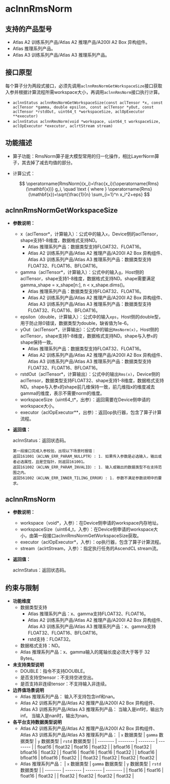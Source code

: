 # aclnnRmsNorm

## 支持的产品型号

- Atlas A2 训练系列产品/Atlas A2 推理产品/A200I A2 Box 异构组件。
- Atlas 推理系列产品。
- Atlas A3 训练系列产品/Atlas A3 推理系列产品。

## 接口原型

每个算子分为两段式接口，必须先调用`aclnnRmsNormGetWorkspaceSize`接口获取入参并根据计算流程所需workspace大小，再调用`aclnnRmsNorm`接口执行计算。

- `aclnnStatus aclnnRmsNormGetWorkspaceSize(const aclTensor *x, const aclTensor *gamma, double epsilon, const aclTensor *yOut, const aclTensor *rstdOut, uint64_t *workspaceSize, aclOpExecutor **executor)`
- `aclnnStatus aclnnRmsNorm(void *workspace, uint64_t workspaceSize, aclOpExecutor *executor, aclrtStream stream)`

## 功能描述

- 算子功能：RmsNorm算子是大模型常用的归一化操作，相比LayerNorm算子，其去掉了减去均值的部分。
- 计算公式：

  $$
  \operatorname{RmsNorm}(x_i)=\frac{x_i}{\operatorname{Rms}(\mathbf{x})} g_i, \quad \text { where } \operatorname{Rms}(\mathbf{x})=\sqrt{\frac{1}{n} \sum_{i=1}^n x_i^2+eps}
  $$

## aclnnRmsNormGetWorkspaceSize

- **参数说明：**

  - x（aclTensor*，计算输入）：公式中的输入`x`，Device侧的aclTensor，shape支持1-8维度，数据格式支持ND。
    - Atlas 推理系列产品：数据类型支持FLOAT32、FLOAT16。
    - Atlas A2 训练系列产品/Atlas A2 推理产品/A200I A2 Box 异构组件、Atlas A3 训练系列产品/Atlas A3 推理系列产品：数据类型支持FLOAT32、FLOAT16、BFLOAT16。
  - gamma（aclTensor*，计算输入）：公式中的输入`g`，Host侧的aclTensor，shape支持1-8维度，数据格式支持ND。shape需要满足gamma_shape = x_shape\[n:\], n < x_shape.dims()。
    - Atlas 推理系列产品：数据类型支持FLOAT32、FLOAT16。
    - Atlas A2 训练系列产品/Atlas A2 推理产品/A200I A2 Box 异构组件、Atlas A3 训练系列产品/Atlas A3 推理系列产品：数据类型支持FLOAT32、FLOAT16、BFLOAT16。
  - epsilon（double，计算输入）：公式中的输入`eps`，Host侧的double型，用于防止除0错误，数据类型为double，缺省值为1e-6。
  - yOut（aclTensor*，计算输出）：公式中的输出`RmsNorm(x)`，Host侧的aclTensor，shape支持1-8维度，数据格式支持ND。shape与入参`x`的shape保持一致。
    - Atlas 推理系列产品：数据类型支持FLOAT32、FLOAT16。
    - Atlas A2 训练系列产品/Atlas A2 推理产品/A200I A2 Box 异构组件、Atlas A3 训练系列产品/Atlas A3 推理系列产品：数据类型支持FLOAT32、FLOAT16、BFLOAT16。
  - rstdOut（aclTensor*，计算输出）：公式中的输出`Rms(x)`，Device侧的aclTensor，数据类型支持FLOAT32、shape支持1-8维度，数据格式支持ND。shape与入参`x`的shape前几维保持一致，前几维指x的维度减去gamma的维度，表示不需要norm的维度。
  - workspaceSize（uint64_t*，出参）：返回需要在Device侧申请的workspace大小。
  - executor（aclOpExecutor**，出参）：返回op执行器，包含了算子计算流程。

- **返回值：**

  aclnnStatus：返回状态码。

  ```
  第一段接口完成入参校验，出现以下场景时报错：
  返回161001（ACLNN_ERR_PARAM_NULLPTR）: 1. 如果传入参数是必选输入，输出或者必选属性，且是空指针，则返回161001。
  返回161002（ACLNN_ERR_PARAM_INVALID）: 1. 输入或输出的数据类型不在支持范围之内。
  返回561002（ACLNN_ERR_INNER_TILING_ERROR）: 1. 参数不满足参数说明中的要求。
  ```

## aclnnRmsNorm

- **参数说明：**

  - workspace（void*，入参）：在Device侧申请的workspace内存地址。
  - workspaceSize（uint64_t，入参）：在Device侧申请的workspace大小，由第一段接口aclnnRmsNormGetWorkspaceSize获取。
  - executor（aclOpExecutor*，入参）：op执行器，包含了算子计算流程。
  - stream（aclrtStream，入参）：指定执行任务的AscendCL stream流。

- **返回值：**

  aclnnStatus：返回状态码。

## 约束与限制
- **功能维度**
  - 数据类型支持
    - Atlas 推理系列产品：x、gamma支持FLOAT32、FLOAT16。
    - Atlas A2 训练系列产品/Atlas A2 推理产品/A200I A2 Box 异构组件、Atlas A3 训练系列产品/Atlas A3 推理系列产品：x、gamma支持FLOAT32、FLOAT16、BFLOAT16。
    - rstd支持：FLOAT32。
  - 数据格式支持：ND。
  - Atlas 推理系列产品：x、gamma输入的尾轴长度必须大于等于 32 Bytes。
- **未支持类型说明**
  - DOUBLE：指令不支持DOUBLE。
  - 是否支持空tensor：不支持空进空出。
  - 是否支持非连续tensor：不支持输入非连续。
- **边界值场景说明**
  - Atlas 推理系列产品：
    输入不支持包含inf和nan。
  - Atlas A2 训练系列产品/Atlas A2 推理产品/A200I A2 Box 异构组件、Atlas A3 训练系列产品/Atlas A3 推理系列产品：
    当输入是inf时，输出为inf。
    当输入是nan时，输出为nan。
- **各平台支持数据类型说明**
  - Atlas A2 训练系列产品/Atlas A2 推理产品/A200I A2 Box 异构组件、Atlas A3 训练系列产品/Atlas A3 推理系列产品：
    | `x` 数据类型 | `gamma` 数据类型 | `y` 数据类型 | `rstd` 数据类型 |
    | -------- | -------- | -------- | -------- |
    | float16 | float32  | float16 | float32 |
    | bfloat16 | float32 | bfloat16 | float32 |
    | float16 | float16 | float16 | float32 |
    | bfloat16 | bfloat16 | bfloat16 | float32 |
    | float32 | float32  | float32 | float32  |
  - Atlas 推理系列产品：
    | `x` 数据类型 | `gamma` 数据类型 | `y` 数据类型 | `rstd` 数据类型 |
    | -------- | -------- | -------- | -------- |
    | float16 | float16 | float16 | float32 |
    | float32 | float32  | float32 | float32  |
